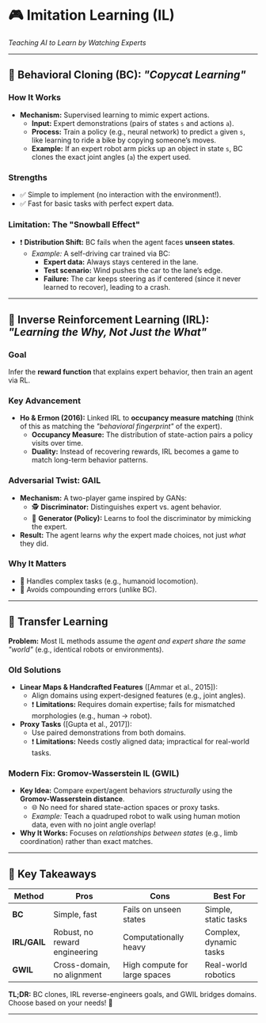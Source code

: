 # 🎮 Imitation Learning (IL)
*Teaching AI to Learn by Watching Experts*

---

## 🧠 Behavioral Cloning (BC): *"Copycat Learning"*

### How It Works
- **Mechanism:** Supervised learning to mimic expert actions.
  - **Input:** Expert demonstrations (pairs of states `s` and actions `a`).
  - **Process:** Train a policy (e.g., neural network) to predict `a` given `s`, like learning to ride a bike by copying someone’s moves.
  - **Example:** If an expert robot arm picks up an object in state `s`, BC clones the exact joint angles (`a`) the expert used.

### Strengths
- ✅ Simple to implement (no interaction with the environment!).
- ✅ Fast for basic tasks with perfect expert data.

### Limitation: The "Snowball Effect"
- ❗ **Distribution Shift:** BC fails when the agent faces **unseen states**.
  - *Example:* A self-driving car trained via BC:
    - **Expert data:** Always stays centered in the lane.
    - **Test scenario:** Wind pushes the car to the lane’s edge.
    - **Failure:** The car keeps steering as if centered (since it never learned to recover), leading to a crash.

---

## 🔄 Inverse Reinforcement Learning (IRL): *"Learning the Why, Not Just the What"*

### Goal
Infer the **reward function** that explains expert behavior, then train an agent via RL.

### Key Advancement
- **Ho & Ermon (2016):** Linked IRL to **occupancy measure matching** (think of this as matching the *"behavioral fingerprint"* of the expert).
  - **Occupancy Measure:** The distribution of state-action pairs a policy visits over time.
  - **Duality:** Instead of recovering rewards, IRL becomes a game to match long-term behavior patterns.

### Adversarial Twist: GAIL
- **Mechanism:** A two-player game inspired by GANs:
  - 🕵️ **Discriminator:** Distinguishes expert vs. agent behavior.
  - 🤖 **Generator (Policy):** Learns to fool the discriminator by mimicking the expert.
- **Result:** The agent learns *why* the expert made choices, not just *what* they did.

### Why It Matters
- 🌟 Handles complex tasks (e.g., humanoid locomotion).
- 🌟 Avoids compounding errors (unlike BC).

---

## 🚀 Transfer Learning

**Problem:** Most IL methods assume the *agent and expert share the same "world"* (e.g., identical robots or environments).

### Old Solutions
- **Linear Maps & Handcrafted Features** ([Ammar et al., 2015]):
  - Align domains using expert-designed features (e.g., joint angles).
  - ❗ **Limitations:** Requires domain expertise; fails for mismatched morphologies (e.g., human → robot).
- **Proxy Tasks** ([Gupta et al., 2017]):
  - Use paired demonstrations from both domains.
  - ❗ **Limitations:** Needs costly aligned data; impractical for real-world tasks.

### Modern Fix: Gromov-Wasserstein IL (GWIL)
- **Key Idea:** Compare expert/agent behaviors *structurally* using the **Gromov-Wasserstein distance**.
  - 🌐 No need for shared state-action spaces or proxy tasks.
  - *Example:* Teach a quadruped robot to walk using human motion data, even with no joint angle overlap!
- **Why It Works:** Focuses on *relationships between states* (e.g., limb coordination) rather than exact matches.

---

## 🎯 Key Takeaways

| Method          | Pros                          | Cons                          | Best For                  |
|-----------------|-------------------------------|-------------------------------|--------------------------|
| **BC**          | Simple, fast                  | Fails on unseen states        | Simple, static tasks     |
| **IRL/GAIL**    | Robust, no reward engineering | Computationally heavy         | Complex, dynamic tasks   |
| **GWIL**        | Cross-domain, no alignment    | High compute for large spaces | Real-world robotics      |

**TL;DR:** BC clones, IRL reverse-engineers goals, and GWIL bridges domains. Choose based on your needs! 🚦

---
